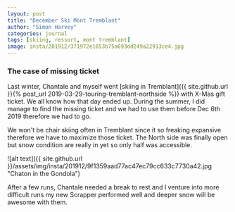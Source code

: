 ```yaml
---
layout: post
title: "December Ski Mont Tremblant"
author: "Simon Harvey"
categories: journal
tags: [skiing, ressort, mont tremblant]
image: insta/201912/371972e1653b75a693dd249a22913ce4.jpg
---
```


### The case of missing ticket

Last winter, Chantale and myself went [skiing in Tremblant]({{ site.github.url }}{% post_url 2019-03-29-touring-tremblant-northside %}) with X-Mas gift ticket.  We all know how that day ended up.  During the summer, I did manage to find the missing ticket and we had to use them before Dec 6th 2019 therefore we had to go.

We won't be chair skiing often in Tremblant since it so freaking expansive therefore we have to maximize those ticket.  The North side was finally open but snow condition are really in yet so only half was accessible.

![alt text]({{ site.github.url }}/assets/img/insta/201912/9f1359aad77ac47ec79cc633c7730a42.jpg "Chaton in the Gondola")

After a few runs, Chantale needed a break to rest and I venture into more difficult runs my new Scrapper performed well and deeper snow will be awesome with them.
